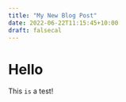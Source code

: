 ```yaml
---
title: "My New Blog Post"
date: 2022-06-22T11:15:45+10:00
draft: falsecal
---
```


# Hello

This `is` a test!
